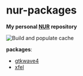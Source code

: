 # nur-packages

**My personal [NUR](https://github.com/Emin017/nur-packages) repository**

<!-- Remove this if you don't use github actions -->
![Build and populate cache](https://github.com/Emin017/nur-packages/workflows/Build%20and%20populate%20cache/badge.svg)

<!--
Uncomment this if you use travis:

[![Build Status](https://travis-ci.com/<YOUR_TRAVIS_USERNAME>/nur-packages.svg?branch=master)](https://travis-ci.com/<YOUR_TRAVIS_USERNAME>/nur-packages)

[![Cachix Cache](https://img.shields.io/badge/cachix-<YOUR_CACHIX_CACHE_NAME>-blue.svg)](https://<YOUR_CACHIX_CACHE_NAME>.cachix.org)
-->

**packages**:
* [gtkwave4](https://github.com/Emin017/nur-packages/blob/master/pkgs/gtkwave4/default.nix)
* [xfel](https://github.com/Emin017/nur-packages/blob/master/pkgs/xfel/default.nix)
